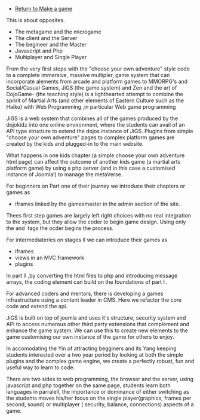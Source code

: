   - [Return to Make a game](Tutorials_by_Galway.md)

This is about opposites.

  - The metagame and the microgame
  - The client and the Server
  - The begineer and the Master
  - Javascript and Php
  - Multiplayer and Single Player

From the very first steps with the "choose your own adventure" style
code to a complete immersive, massive multipler, game system that can
incorporate alements from arcade and platform games to MMORPG's and
Social/Casual Games, JiGS (the game system) and Zen and the art of
DojoGame- (the teaching style) is a lighthearted attempt to combine the
spririt of Martial Arts (and other elements of Eastern Culture such as
the Haiku) with Web Programming ,in particular Web game programming

JiGS is a web system that combines all of the games produced by the
dojokidz into one online environment, where the students can avail of an
API type structure to extend the dojos instance of JiGS. Plugins from
simple "choose your own adventure" pages to complex platform games are
created by the kids and plugged-in to the main website.

What happens in one kids chapter (a simple choose your own adventure
html page) can affect the outcome of another kids game (a martial arts
platform game) by using a php server (and in this case a customised
instance of Joomla\!) to manage the metaVerse.

For beginners on Part one of their journey we introduce their chapters
or games as

  - iframes linked by the gamesmaster in the admin section of the site.

Thees first step games are largely left right choices with no real
integration to the system, but they allow the coder to begin game
design. Using only the <href> and <img src> tags the ocder begins the
process.

For intermediateries on stages II we can introduce their games as

  - iframes
  - views in an MVC framework
  - plugins

In part II ,by converting the html files to php and introducing message
arrays, the coding element can build on the foundations of part I .

For advanced coders and mentors, there is developing a games
infrastructure using a content leader in CMS. Here we refactor the core
code and extend the api.

JiGS is built on top of joomla and uses it's structure, security system
and API to access numerous other third party extensions that complement
and enhance the game system. We can use this to create new elements to
the game customising our own instance of the game for others to enjoy.

In accomodating the Yin of attracting begginers and its Yang keeping
students interested over a two year period by looking at both the simple
plugins and the complex game engine, we create a perfectly robust, fun
and useful way to learn to code.

There are two sides to web programming, the browser and the server,
using javascript and php together on the same page, students learn both
languages in parralell, the importance or dominance of either switching
as the students moves his/her focus on the single player(graphics,
frames per second, sound) or multiplayer ( security, balance,
connections) aspects of a game.
